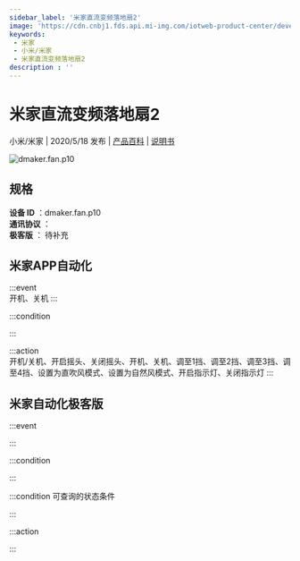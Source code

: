 ```yaml
---
sidebar_label: '米家直流变频落地扇2'
image: 'https://cdn.cnbj1.fds.api.mi-img.com/iotweb-product-center/developer_1583804782445dR5qAUrG.png?GalaxyAccessKeyId=AKVGLQWBOVIRQ3XLEW&Expires=9223372036854775807&Signature=4TPxre3cA22OIyrC3wr43NwjXv0='
keywords: 
 - 米家
 - 小米/米家
 - 米家直流变频落地扇2
description : ''
---
```

# 米家直流变频落地扇2

小米/米家 | 2020/5/18 发布 | [产品百科](https://home.mi.com/webapp/content/baike/product/index.html?model=dmaker.fan.p10/) | [说明书](https://home.mi.com/views/introduction.html?model=dmaker.fan.p10&region=cn)

![dmaker.fan.p10](https://cdn.cnbj1.fds.api.mi-img.com/iotweb-product-center/developer_1583804782445dR5qAUrG.png?GalaxyAccessKeyId=AKVGLQWBOVIRQ3XLEW&Expires=9223372036854775807&Signature=4TPxre3cA22OIyrC3wr43NwjXv0=)

## 规格  
> 
**设备 ID** ：dmaker.fan.p10  
**通讯协议** ：  
**极客版**  ： 待补充 


## 米家APP自动化  

:::event  
开机、关机
:::

:::condition  

:::

:::action   
开机/关机、开启摇头、关闭摇头、开机、关机、调至1挡、调至2挡、调至3挡、调至4挡、设置为直吹风模式、设置为自然风模式、开启指示灯、关闭指示灯
:::

## 米家自动化极客版  

:::event  

:::

:::condition  

:::

:::condition 可查询的状态条件  

:::

:::action  

:::

        
